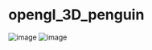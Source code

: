 
# opengl_3D_penguin
![image](https://github.com/user-attachments/assets/5b625de6-926a-4dbe-8d97-faa3abf58078)
![image](https://github.com/user-attachments/assets/cd0817cd-ef4b-4bfe-ae05-d4740f2efe07)
